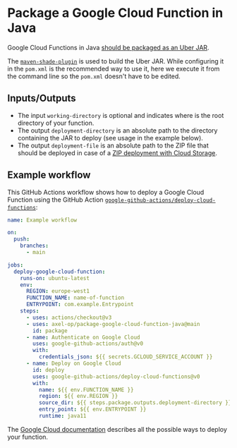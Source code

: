 # Package a Google Cloud Function in Java

Google Cloud Functions in Java [should be packaged as an Uber JAR](https://cloud.google.com/functions/docs/concepts/java-deploy#deploy_from_a_jar).

The [`maven-shade-plugin`](https://maven.apache.org/plugins/maven-shade-plugin) is used to build the Uber JAR. While configuring it in the `pom.xml` is the recommended way to use it, here we execute it from the command line so the `pom.xml` doesn't have to be edited.

## Inputs/Outputs

- The input `working-directory` is optional and indicates where is the root directory of your function.
- The output `deployment-directory` is an absolute path to the directory containing the JAR to deploy (see usage in the example below).
- The output `deployment-file` is an absolute path to the ZIP file that should be deployed in case of a [ZIP deployment with Cloud Storage](https://cloud.google.com/functions/docs/deploy#from-cloud-storage).

## Example workflow

This GitHub Actions workflow shows how to deploy a Google Cloud Function using the GitHub Action [`google-github-actions/deploy-cloud-functions`](https://github.com/google-github-actions/deploy-cloud-functions):

```yml
name: Example workflow

on:
  push:
    branches:
      - main

jobs:
  deploy-google-cloud-function:
    runs-on: ubuntu-latest
    env:
      REGION: europe-west1
      FUNCTION_NAME: name-of-function
      ENTRYPOINT: com.example.Entrypoint
    steps:
      - uses: actions/checkout@v3
      - uses: axel-op/package-google-cloud-function-java@main
        id: package
      - name: Authenticate on Google Cloud
        uses: google-github-actions/auth@v0
        with:
          credentials_json: ${{ secrets.GCLOUD_SERVICE_ACCOUNT }}
      - name: Deploy on Google Cloud
        id: deploy
        uses: google-github-actions/deploy-cloud-functions@v0
        with:
          name: ${{ env.FUNCTION_NAME }}
          region: ${{ env.REGION }}
          source_dir: ${{ steps.package.outputs.deployment-directory }}
          entry_point: ${{ env.ENTRYPOINT }}
          runtime: java11
```

The [Google Cloud documentation](https://cloud.google.com/functions/docs/deploy) describes all the possible ways to deploy your function.

